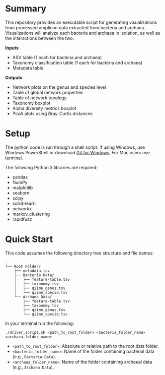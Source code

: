# Summary
This repository provides an executable script for generating visualizations from processed amplicon data extracted from bacteria and archaea. Visualizations will analyze each bacteria and archaea in isolation, as well as the interactions between the two.

**Inputs**
- ASV table (1 each for bacteria and archaea)
- Taxonomy classification table (1 each for bacteria and archaea)
- Metadata table

**Outputs**
-  Network plots on the genus and species level
-  Table of global network properties
-  Table of network topology
-  Taxonomy boxplot
-  Alpha diversity metrics boxplot
-  PcoA plots using Bray-Curtis distances

# Setup
The python code is run through a shell script. If using Windows, use Windows PowerShell or download [Git for Windows](https://gitforwindows.org/). For Mac users use terminal.

The following Python 3 libraries are required:
- pandas
- NumPy
- matplotlib
- seaborn
- scipy
- scikit-learn
- networkx
- markov_clustering
- rapidfuzz

# Quick Start
This code assumes the following directory tree structure and file names:
```
.
└── Root Folder/
    ├── metadata.tsv
    ├── Bacteria Data/
    │   ├── feature-table.tsv
    │   ├── taxonomy.tsv
    │   ├── qiime_genus.tsv
    │   └── qiime_specie.tsv
    └── Archaea Data/
        ├── feature-table.tsv
        ├── taxonomy.tsv
        ├── qiime_genus.tsv
        └── qiime_specie.tsv
```

In your terminal run the following:

```./driver_script.sh <path_to_root_folder> <bacteria_folder_name> <archaea_folder_name> ```

- `<path_to_root_folder>`: Absolute or relative path to the root data folder.
- `<bacteria_folder_name>`: Name of the folder containing bacterial data (e.g., `Bacteria Data`).
- `<archaea_folder_name>`: Name of the folder containing archaeal data (e.g., `Archaea Data`).
